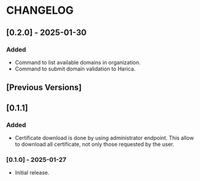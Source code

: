 # CHANGELOG

## [0.2.0] - 2025-01-30
### Added
- Command to list available domains in organization.
- Command to submit domain validation to Harica.
  

## [Previous Versions]

## [0.1.1]
### Added
- Certificate download is done by using administrator endpoint. This allow to download all certificate, not only those requested by the user.
 
### [0.1.0] - 2025-01-27
- Initial release.
